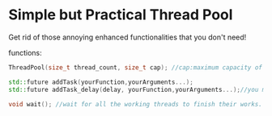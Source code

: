 # Simple but Practical Thread Pool
Get rid of those annoying enhanced functionalities that you don't need!

functions:

```cpp
ThreadPool(size_t thread_count, size_t cap); //cap:maximum capacity of the cache.

std::future addTask(yourFunction,yourArguments...);
std::future addTask_delay(delay, yourFunction,yourArguments...);//you must use std::chrono for the delay.

void wait(); //wait for all the working threads to finish their works.
```
